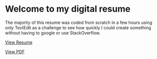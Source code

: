 # Welcome to my digital resume
The majority of this resume was coded from scratch in a few hours using only TextEdit as a challenge to see how quickly I could create something without having to google or use StackOverflow.

[View Resume](https://unrefined.github.io/resume/)

[View PDF](https://github.com/unrefined/resume/raw/main/Daniel_Horan_Resume.pdf)

